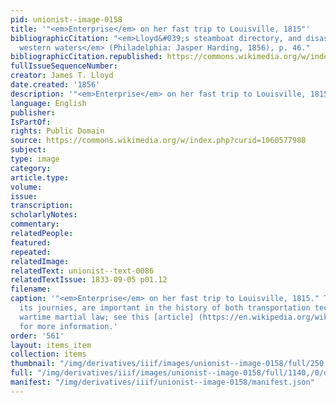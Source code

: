 ```yaml
---
pid: unionist--image-0158
title: '"<em>Enterprise</em> on her fast trip to Louisville, 1815"'
bibliographicCitation: "<em>Lloyd&#039;s steamboat directory, and disasters on the
  western waters</em> (Philadelphia: Jasper Harding, 1856), p. 46."
bibliographicCitation.republished: https://commons.wikimedia.org/w/index.php?curid=1060577988
fullIssueSequenceNumber: 
creator: James T. Lloyd
date.created: '1856'
description: '"<em>Enterprise</em> on her fast trip to Louisville, 1815"'
language: English
publisher: 
IsPartOf: 
rights: Public Domain
source: https://commons.wikimedia.org/w/index.php?curid=1060577988
subject: 
type: image
category: 
article.type: 
volume: 
issue: 
transcription: 
scholarlyNotes: 
commentary: 
relatedPeople: 
featured: 
repeated: 
relatedImage: 
relatedText: unionist--text-0086
relatedTextIssue: 1833-09-05 p01.12
filename: 
caption: '"<em>Enterprise</em> on her fast trip to Louisville, 1815." This ship, and
  its journies, are important in the history of both transportation technology and
  wartime martial law; see this [article] (https://en.wikipedia.org/wiki/Enterprise_(1814))
  for more information.'
order: '561'
layout: items_item
collection: items
thumbnail: "/img/derivatives/iiif/images/unionist--image-0158/full/250,/0/default.jpg"
full: "/img/derivatives/iiif/images/unionist--image-0158/full/1140,/0/default.jpg"
manifest: "/img/derivatives/iiif/unionist--image-0158/manifest.json"
---
```

